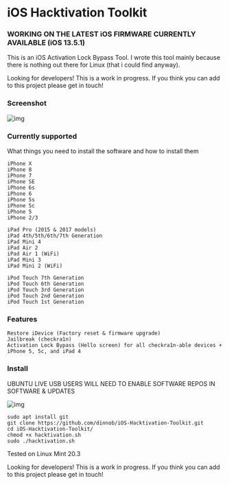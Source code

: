 # iOS Hacktivation Toolkit

### WORKING ON THE LATEST iOS FIRMWARE CURRENTLY AVAILABLE (iOS 13.5.1)

This is an iOS Activation Lock Bypass Tool. I wrote this tool mainly because there is nothing out there for Linux (that i could find anyway). 

Looking for developers! This is a work in progress. If you think you can add to this project please get in touch!

### Screenshot

![img](https://i.imgur.com/Teuq7AO.png)

### Currently supported

What things you need to install the software and how to install them

```
iPhone X
iPhone 8
iPhone 7
iPhone SE
iPhone 6s
iPhone 6
iPhone 5s
iPhone 5c
iPhone 5
iPhone 2/3

iPad Pro (2015 & 2017 models)
iPad 4th/5th/6th/7th Generation
iPad Mini 4
iPad Air 2
iPad Air 1 (WiFi)
iPad Mini 3
iPad Mini 2 (WiFi)

iPod Touch 7th Generation
iPod Touch 6th Generation
iPod Touch 3rd Generation
iPod Touch 2nd Generation
iPod Touch 1st Generation
```

### Features


```
Restore iDevice (Factory reset & firmware upgrade)
Jailbreak (checkra1n)
Activation Lock Bypass (Hello screen) for all checkra1n-able devices + iPhone 5, 5c, and iPad 4
```
### Install

UBUNTU LIVE USB USERS WILL NEED TO ENABLE SOFTWARE REPOS IN SOFTWARE & UPDATES

![img](https://i.imgur.com/05scg8J.png)


```
sudo apt install git
git clone https://github.com/dinnob/iOS-Hacktivation-Toolkit.git
cd iOS-Hacktivation-Toolkit/
chmod +x hacktivation.sh
sudo ./hacktivation.sh
```

Tested on Linux Mint 20.3

Looking for developers! This is a work in progress. If you think you can add to this project please get in touch!

